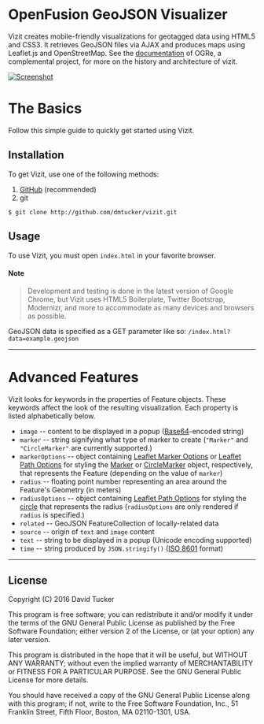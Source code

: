 OpenFusion GeoJSON Visualizer
=============================

Vizit creates mobile-friendly visualizations for geotagged data using HTML5 and CSS3.
It retrieves GeoJSON files via AJAX and produces maps using Leaflet.js and OpenStreetMap.
See the [documentation](//ogre.readthedocs.org/en/latest/about.html) of OGRe, a complemental project, for more on the history and architecture of vizit.

[![Screenshot](https://dmtucker.github.io/vizit/images/screenshot.png)](https://dmtucker.github.io/vizit/)

# The Basics
Follow this simple guide to quickly get started using Vizit.

## Installation
To get Vizit, use one of the following methods:

1. [GitHub](https://github.com/dmtucker/vizit/archive/master.zip) (recommended)
2. git
```shell
$ git clone http://github.com/dmtucker/vizit.git
```

## Usage
To use Vizit, you must open `index.html` in your favorite browser.

#### Note
> Development and testing is done in the latest version of Google Chrome, but Vizit uses HTML5 Boilerplate, Twitter Bootstrap, Modernizr, and more to accommodate as many devices and browsers as possible.

GeoJSON data is specified as a GET parameter like so: `/index.html?data=example.geojson`

***

# Advanced Features
Vizit looks for keywords in the properties of Feature objects. These keywords affect the look of the resulting visualization. Each property is listed alphabetically below.

* `image` -- content to be displayed in a popup ([Base64](http://en.wikipedia.org/wiki/Base64)-encoded string)
* `marker` -- string signifying what type of marker to create (`"Marker"` and `"CircleMarker"` are currently supported.)
* `markerOptions` -- object containing [Leaflet Marker Options](http://leafletjs.com/reference.html#marker-options) or [Leaflet Path Options](http://leafletjs.com/reference.html#path-options) for styling the [Marker](http://leafletjs.com/reference.html#marker) or [CircleMarker](http://leafletjs.com/reference.html#circlemarker) object, respectively, that represents the Feature (depending on the value of `marker`)
* `radius` -- floating point number representing an area around the Feature's Geometry (in meters)
* `radiusOptions` -- object containing [Leaflet Path Options](http://leafletjs.com/reference.html#path-options) for styling the [circle](http://leafletjs.com/reference.html#circle) that represents the radius (`radiusOptions` are only rendered if `radius` is specified.)
* `related` -- GeoJSON FeatureCollection of locally-related data
* `source` -- origin of `text` and `image` content 
* `text` -- string to be displayed in a popup (Unicode encoding supported)
* `time` -- string produced by `JSON.stringify()` ([ISO 8601](http://en.wikipedia.org/wiki/ISO_8601) format)

***

## License

Copyright (C) 2016 David Tucker

This program is free software; you can redistribute it and/or
modify it under the terms of the GNU General Public License
as published by the Free Software Foundation; either version 2
of the License, or (at your option) any later version.

This program is distributed in the hope that it will be useful,
but WITHOUT ANY WARRANTY; without even the implied warranty of
MERCHANTABILITY or FITNESS FOR A PARTICULAR PURPOSE.  See the
GNU General Public License for more details.

You should have received a copy of the GNU General Public License
along with this program; if not, write to the Free Software
Foundation, Inc., 51 Franklin Street, Fifth Floor, Boston, MA  02110-1301, USA.

